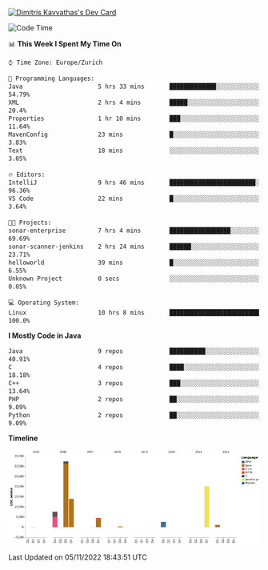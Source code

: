 <a href="https://app.daily.dev/JimR21"><img src="https://api.daily.dev/devcards/1a6ea627b9cf4de4a4f1b5f5cac8c85e.png?r=t8i" width="400" alt="Dimitris Kavvathas's Dev Card"/></a>

<!--START_SECTION:waka-->
![Code Time](http://img.shields.io/badge/Code%20Time-3%2C684%20hrs%2031%20mins-blue)

📊 **This Week I Spent My Time On** 

```text
⌚︎ Time Zone: Europe/Zurich

💬 Programming Languages: 
Java                     5 hrs 33 mins       █████████████░░░░░░░░░░░░   54.79% 
XML                      2 hrs 4 mins        █████░░░░░░░░░░░░░░░░░░░░   20.4% 
Properties               1 hr 10 mins        ███░░░░░░░░░░░░░░░░░░░░░░   11.64% 
MavenConfig              23 mins             █░░░░░░░░░░░░░░░░░░░░░░░░   3.83% 
Text                     18 mins             ░░░░░░░░░░░░░░░░░░░░░░░░░   3.05%

🔥 Editors: 
IntelliJ                 9 hrs 46 mins       ████████████████████████░   96.36% 
VS Code                  22 mins             █░░░░░░░░░░░░░░░░░░░░░░░░   3.64%

🐱‍💻 Projects: 
sonar-enterprise         7 hrs 4 mins        █████████████████░░░░░░░░   69.69% 
sonar-scanner-jenkins    2 hrs 24 mins       ██████░░░░░░░░░░░░░░░░░░░   23.71% 
helloworld               39 mins             █░░░░░░░░░░░░░░░░░░░░░░░░   6.55% 
Unknown Project          0 secs              ░░░░░░░░░░░░░░░░░░░░░░░░░   0.05%

💻 Operating System: 
Linux                    10 hrs 8 mins       █████████████████████████   100.0%

```

**I Mostly Code in Java** 

```text
Java                     9 repos             ██████████░░░░░░░░░░░░░░░   40.91% 
C                        4 repos             ████░░░░░░░░░░░░░░░░░░░░░   18.18% 
C++                      3 repos             ███░░░░░░░░░░░░░░░░░░░░░░   13.64% 
PHP                      2 repos             ██░░░░░░░░░░░░░░░░░░░░░░░   9.09% 
Python                   2 repos             ██░░░░░░░░░░░░░░░░░░░░░░░   9.09%

```


**Timeline**

![Chart not found](https://raw.githubusercontent.com/JimR21/JimR21/master/charts/bar_graph.png) 


 Last Updated on 05/11/2022 18:43:51 UTC
<!--END_SECTION:waka-->

<!--
**JimR21/JimR21** is a ✨ _special_ ✨ repository because its `README.md` (this file) appears on your GitHub profile.

Here are some ideas to get you started:

- 🔭 I’m currently working on ...
- 🌱 I’m currently learning ...
- 👯 I’m looking to collaborate on ...
- 🤔 I’m looking for help with ...
- 💬 Ask me about ...
- 📫 How to reach me: ...
- 😄 Pronouns: ...
- ⚡ Fun fact: ...
-->
